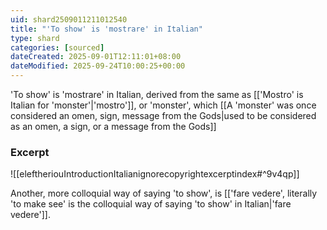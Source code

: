 ```yaml
---
uid: shard2509011211012540
title: "'To show' is 'mostrare' in Italian"
type: shard
categories: [sourced]
dateCreated: 2025-09-01T12:11:01+08:00
dateModified: 2025-09-24T10:00:25+00:00
---
```

'To show' is 'mostrare' in Italian, derived from the same as [['Mostro' is Italian for 'monster'|'mostro']], or 'monster', which [[A 'monster' was once considered an omen, sign, message from the Gods|used to be considered as an omen, a sign, or a message from the Gods]]

### Excerpt
![[eleftheriouIntroductionItalianignorecopyrightexcerptindex#^9v4qp]]

Another, more colloquial way of saying 'to show', is [['fare vedere', literally 'to make see' is the colloquial way of saying 'to show' in Italian|'fare vedere']].